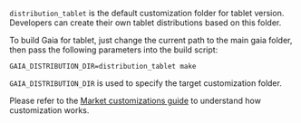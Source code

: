 `distribution_tablet` is the default customization folder for tablet version.
Developers can create their own tablet distributions based on this folder.

To build Gaia for tablet, just change the current path to the main gaia folder, then pass the following parameters into the build script:

    GAIA_DISTRIBUTION_DIR=distribution_tablet make

`GAIA_DISTRIBUTION_DIR` is used to specify the target customization folder.

Please refer to the [Market customizations guide](https://developer.mozilla.org/en-US/Firefox_OS/Developing_Firefox_OS/Market_customizations_guide) to understand how customization works.

